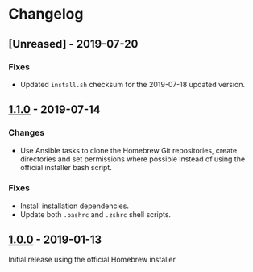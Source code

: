 # Changelog

## [Unreased] - 2019-07-20

### Fixes

* Updated `install.sh` checksum for the 2019-07-18 updated version.

## [1.1.0] - 2019-07-14

### Changes

* Use Ansible tasks to clone the Homebrew Git repositories, create directories
  and set permissions where possible instead of using the official installer
  bash script.

### Fixes

* Install installation dependencies.
* Update both `.bashrc` and `.zshrc` shell scripts.

## [1.0.0] - 2019-01-13

Initial release using the official Homebrew installer.

[1.1.0]: https://github.com/markosamuli/ansible-linuxbrew/releases/tag/v1.1.0
[1.0.0]: https://github.com/markosamuli/ansible-linuxbrew/releases/tag/v1.0.0
